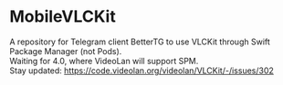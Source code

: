 # MobileVLCKit

A repository for Telegram client BetterTG to use VLCKit through Swift Package Manager (not Pods).\
Waiting for 4.0, where VideoLan will support SPM.\
Stay updated: https://code.videolan.org/videolan/VLCKit/-/issues/302
